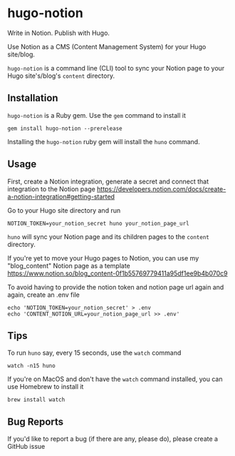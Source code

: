 # hugo-notion

Write in Notion. Publish with Hugo.

Use Notion as a CMS (Content Management System) for your Hugo site/blog.

`hugo-notion` is a command line (CLI) tool to sync your Notion page to your Hugo site's/blog's `content` directory.

## Installation

`hugo-notion` is a Ruby gem. Use the `gem` command to install it

```
gem install hugo-notion --prerelease
```

Installing the `hugo-notion` ruby gem will install the `huno` command.

## Usage

First, create a Notion integration, generate a secret and connect that integration to the Notion page https://developers.notion.com/docs/create-a-notion-integration#getting-started

Go to your Hugo site directory and run

```
NOTION_TOKEN=your_notion_secret huno your_notion_page_url
```

`huno` will sync your Notion page and its children pages to the `content` directory.

If you're yet to move your Hugo pages to Notion, you can use my "blog_content" Notion page as a template https://www.notion.so/blog_content-0f1b55769779411a95df1ee9b4b070c9

To avoid having to provide the notion token and notion page url again and again, create an .env file

```
echo 'NOTION_TOKEN=your_notion_secret' > .env
echo 'CONTENT_NOTION_URL=your_notion_page_url >> .env'
```

## Tips

To run `huno` say, every 15 seconds, use the `watch` command

```
watch -n15 huno
```

If you're on MacOS and don't have the `watch` command installed, you can use Homebrew to install it

```
brew install watch
```

## Bug Reports

If you'd like to report a bug (if there are any, please do), please create a GitHub issue
